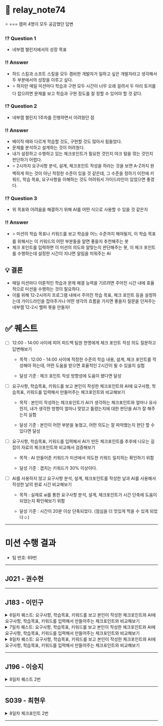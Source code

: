 # 📒 relay_note74

⭐ === 캠퍼 4명이 모두 공감했던 답변

### ⁉️ Question 1

- 네부캠 챌린지에서의 성장 목표

### ‼️ Answer

- 하드 스킬과 소프트 스킬을 모두 겸비한 개발자가 일하고 싶은 개발자라고 생각해서 두 부분에서의 성장을 이루고 싶다.
- ⭐ 하지만 매일 미션마다 학습과 구현 모두 시간이 너무 오래 걸려서 두 마리 토끼를 다 잡으려면 문제를 보고 학습과 구현 정도를 잘 정할 수 있어야 할 것 같다.

### ⁉️ Question 2

- 네부캠 챌린지 1주차를 진행하면서 어려웠던 점

### ‼️ Answer

- 베이직 때와 다르게 학습할 것도, 구현할 것도 많아서 힘들었다.
- 문제를 분석하고 설계하는 것이 어려웠다.
- 내가 설정하고 수행하고 있는 체크포인트가 필요한 것인지 야크 털을 깎는 것인지 판단하기 어렵다.
- ⭐ 2시까지 요구사항 분석, 설계, 체크포인트 작성을 하라는 것을 보면 A-Z까지 완벽하게 하는 것이 아닌 적정한 수준이 있을 것 같은데, 그 수준을 정하기 이전에 키워드, 학습 목표, 요구사항을 이해하는 것도 어려워서 가이드라인이 있었으면 좋겠다.

### ⁉️ Question 3

- 위 목표와 어려움을 해결하기 위해 AI를 어떤 식으로 사용할 수 있을 것 같은지

### ‼️ Answer

- ⭐ 미션의 학습 목표나 키워드를 보고 학습을 어느 수준까지 해야될지, 이 학습 목표를 위해서는 이 키워드의 어떤 부분들을 알면 좋을지 추천해주는 봇
- 체크 포인트를 입력하면 이 미션의 의도와 알맞는지 판단해주는 봇, 이 체크 포인트를 수행하는데 설정한 시간이 지나면 알림을 띄워주는 AI

## 💡 결론

- 매일 미션마다 이론적인 학습과 문제 해결 능력을 기르려면 주어진 시간 내에 효율적으로 미션을 수행하는 것이 필요하다.
- 이를 위해 12-2시까지 프로그램 내에서 주어진 학습 목표, 체크 포인트 등을 설정하는데 가이드라인을 잡아주거나 어떤 생각의 흐름을 가지면 좋을지 질문을 던져주는 네부캠 12-2시 헬퍼 봇을 만들자!

# ✅ 퀘스트

- [ ] 12:00 - 14:00 사이에 피어 피드백 팀원 한명에게 체크 포인트 작성 의도 질문하고 답변해보기

  - 목적 : 12:00 - 14:00 사이에 적정한 수준의 학습 내용, 설계, 체크 포인트를 작성해야 하는데, 어떤 도움을 받으면 효율적인 2시간이 될 수 있을지 실험

  - 달성 기준 : 체크 포인트 작성 방향성에 도움이 됐다면 달성

- [ ] 요구사항, 학습목표, 키워드를 보고 본인이 작성한 체크포인트와 AI에 요구사항, 학습목표, 키워드를 입력해서 만들어주는 체크포인트와 비교해보기

  - 목적 : 본인이 작성하는 체크포인트가 AI가 생각하는 체크포인트와 얼마나 유사한지, 내가 생각한 방향이 얼마나 맞았고 틀렸는지에 대한 판단을 AI가 잘 해주는지 실험

  - 달성 기준 : 본인이 어떤 부분을 놓쳤고, 어떤 의도는 잘 파악했는지 판단 할 수 있다면 달성

- [ ] 요구사항, 학습목표, 키워드를 입력해서 AI가 만든 체크포인트를 추후에 나오는 길잡이 자료의 체크포인트와 비교해서 검증해보기

  - 목적 : AI 만들어준 키워드가 미션에서 의도한 키워드 일치하는 확인하기 위함

  - 달성 기준 : 겹치는 키워드가 30% 이상이다.

- [ ] AI를 사용하지 않고 요구사항 분석, 설계, 체크포인트를 작성한 날과 AI를 사용해서 작성한 날의 완료 시간 비교해보기

  - 목적 : 실제로 ai를 통한 요구사항 분석, 설계, 체크포인트가 시간 단축에 도움이 되었는지 확인해보기 위함

  - 달성 기준 : 시간이 20분 이상 단축되었다. (점심을 더 맛있게 먹을 수 있게 되었다☺️)

---

# 미션 수행 결과
- 팀 번호: 69번
---
## J021 - 권수현

---
## J183 - 이민구

<details markdown="1">
  <summary>6일차 퀘스트: 요구사항, 학습목표, 키워드를 보고 본인이 작성한 체크포인트와 AI에 요구사항, 학습목표, 키워드를 입력해서 만들어주는 체크포인트와 비교해보기</summary>
  <div>
    <img src="./week1_image/J183_AI_improvement.png" />
    <img src="./week1_image/J183_AI_result.png" />
  </div>
</details>

<details markdown="1">
  <summary>7일차 퀘스트: 요구사항, 학습목표, 키워드를 보고 본인이 작성한 체크포인트와 AI에 요구사항, 학습목표, 키워드를 입력해서 만들어주는 체크포인트와 비교해보기</summary>
  <div>
    <img src="./week1_image/J183_README_Result_day07.png" />
    <img src="./week1_image/J183_CheckList_Result_day07.png" />
    <img src="./week1_image/J193_Feedback_day07.png" />
  </div>
</details>

<details markdown="1">
  <summary>8일차 퀘스트: 요구사항, 학습목표, 키워드를 보고 본인이 작성한 체크포인트와 AI에 요구사항, 학습목표, 키워드를 입력해서 만들어주는 체크포인트와 비교해보기</summary>
  <div>
    <img src="./week1_image/J183_AI_result_day08.png" />
    <img src="./week1_image/J183_AI_feedback_day08.png" />
  </div>
</details>

---
## J196 - 이승지

<details markdown="1">
  <summary>8일차 퀘스트 2번</summary>
  
  **프롬프트**
  <div>
  [요청 배경]
    
  - 학습 목표에 있는 키워드에서 핵심을 자주 빠뜨린다.  
  - 목적: 누락 없이 핵심을 학습하기 위함.  
  - 달성 기준: 체크포인트에 “AI 제안한 필수 개념 학습” 섹션 존재.
  
  [해야 할 일]
  
  1) 내가 제공하는 “학습 목표/기능 요구사항/프로그래밍 요구사항”에서 모든 키워드 추출 후 동의어 묶기.  
  2) 누락된 필수 개념·도구·패턴·테스트 항목을 제안(사전지식, 병목, 디버깅/검증 방법 포함).  
  3) 위 1)~2) 기반으로 체크포인트 목록 작성.  
     - 형식: `[ ] 항목명 — 달성 기준(정량/검증 방법)`  
     - 각 항목은 ✓/✗로 평가 가능해야 함.  
  4) 체크포인트 마지막에 반드시 `"AI 제안한 필수 개념 학습"` 섹션을 별도 블럭으로 넣어라.  
  5) 빠진 게 없는지 검증하기 위한 셀프 리뷰 질문 5개 제시.  
  
  [출력 형식]
  
  - 1. 키워드 맵(그룹핑 포함)  
  - 2. 누락된 필수 개념/도구/패턴/테스트 제안  
  - 3. 체크포인트 리스트  
  - 4. "AI 제안한 필수 개념 학습" 섹션  
  - 5. 셀프 리뷰 질문 5개  
  
  [주의]
  
  - 불확실한 건 “확실하지 않음”으로 표시.  
  - 내 요구사항이 누락되면 이유와 함께 재질문.  
  - 불필요한 장황함 금지, 핵심만.
  
  === 아래에 내가 입력할 내용 ===
  
  학습 목표:
  
  ...
  
  기능 요구사항:
  
  ...
  
  프로그래밍 요구사항:
  
  ...
  </div>
  
  **AI 답변**
  
  <img src="./week1_image/J196_1.png" />
  <img src="./week1_image/J196_2.png" />

</details>

---
## S039 - 최현우
<details>
<summary>8일차 체크포인트 2번</summary>
<div markdown="1">

### ChatGPT 가 답변한 체크포인트
<img width="500" height="682" alt="답변1" src="https://github.com/user-attachments/assets/4ec6b1ec-335b-4564-8072-a5e23c522968" />
<img width="500" height="545" alt="답변2" src="https://github.com/user-attachments/assets/3291e764-1ce8-4b3b-bc7d-0453778b8b40" />

### 내 체크포인트
<img width="728" height="859" alt="내체크포인트" src="https://github.com/user-attachments/assets/4920f314-57c6-4ce9-a263-c8c0c18ee5de" />




</div>
</details>



---
